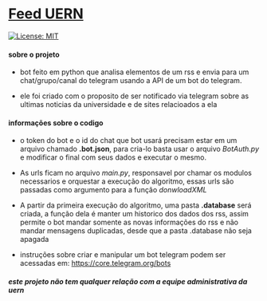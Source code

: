 # [Feed UERN](https://t.me/UERN_news)
[![License: MIT](https://img.shields.io/badge/License-MIT-yellow.svg)](https://opensource.org/licenses/MIT)

#### sobre o projeto
- bot feito em python que analisa elementos de um rss e envia para um chat/grupo/canal do telegram usando a API
de um bot do telegram.

- ele foi criado com o proposito de ser notificado via telegram sobre as ultimas noticias da universidade e de sites relacioados a ela

#### informações sobre o codigo
- o token do bot e o id do chat que bot usará precisam estar em um arquivo chamado **.bot.json**,
para cria-lo basta usar o arquivo *BotAuth.py* e modificar o final com seus dados e executar o mesmo.

- As urls ficam no arquivo *main.py*, responsavel por chamar os modulos necessarios e orquestar a execução do algoritmo, essas urls são passadas como argumento para a função *donwloadXML*

- A partir da primeira execução do algoritmo, uma pasta **.database** será criada, a função dela é manter um historico dos dados dos rss, assim permite o bot mandar somente as novas informações do rss e não mandar mensagens duplicadas, desde que a pasta .database não seja apagada

- instruções sobre criar e manipular um bot telegram podem ser acessadas em: https://core.telegram.org/bots

##### este projeto não tem qualquer relação com a equipe administrativa da uern
